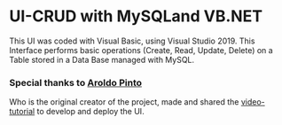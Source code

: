 # UI-CRUD with MySQLand VB.NET

This UI was coded with Visual Basic, using Visual Studio 2019. This Interface performs basic operations (Create, Read, Update, Delete) on a Table stored in a Data Base managed with MySQL.

### Special thanks to [Aroldo Pinto](aspp2583@gmail.com "Aroldo's email")

Who is the original creator of the project, made and shared the [video-tutorial](https://www.youtube.com/watch?v=Kh-p8A4CZf0&t=1s "CRUD VB MYSQL") to develop and deploy the UI. 

